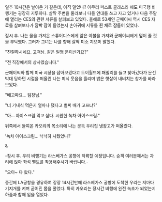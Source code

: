 얼추 10시간은 날아온 거 같은데, 아직 멀었나? 
아무리 퍼스트 클래스라 해도 미국행 비행기는 굉장히 지루하다. 살짝 주변을 둘러보니 다들 안대를 쓰고 자고 있거나 다음 주말에 열리는 CES의 관련 서류를 살펴보고 있었다. 
올해로 53세인 군페이씨 역시 CES 자료를 살펴보다가 깜빡 잠이 들었는지 손아귀에 서류를 쥔 채로 잠들어 있었다. 

잠시 후. 나는 물을 가져온 스튜어디스에게 얇은 이불을 가져와 군페이씨에게 덮어 줄 것을 부탁했다. 그러자 그녀는 나를 향해 살짝 미소 지으며 말했다. 

"친절하시네요. 고객님. 같은 일행 분이신가요?" 

"전 직장에서의 상사였습니다." 

군페이씨와 함께 미국 시장을 잡아보겠다고 토이월드에 패밀리를 들고 찾아갔다가 문전박대 당하던 시절을 떠올린 나는 피식 웃음을 흘리며 밝은 햇살이 내비치는 창가를 바라보았다. 

"배고파요... 팀장님." 

"너 기내식 먹은지 얼마나 됐다고 벌써 배가 고프냐?" 

"아... 아이스크림 먹고 싶다. 시원한 녹차 아이스크림." 

뒤쪽에서 들여온 카오리의 목소리에 나는 문득 우리집 냉장고가 떠올랐다. 

'녹차 아이스크림... 넉넉히 사뒀었나?' 

& 

-잠시 후. 우리 비행기는 라스베가스 공항에 착륙할 예정입니다. 승객 여러분께서는 자리에 앉아 좌석 벨트를 착용해주시기 바랍니다.- 

"으아~ 다 왔다." 

중간에 LA공항을 경유하여 장장 14시간만에 라스베가스 공항에 도착한 우리는 저마다 기지개를 켜며 굳어진 몸을 풀었다. 특히 카오리는 장시간 비행에 완전 녹초가 되었는지 하품과 함께 입을 열었다. 